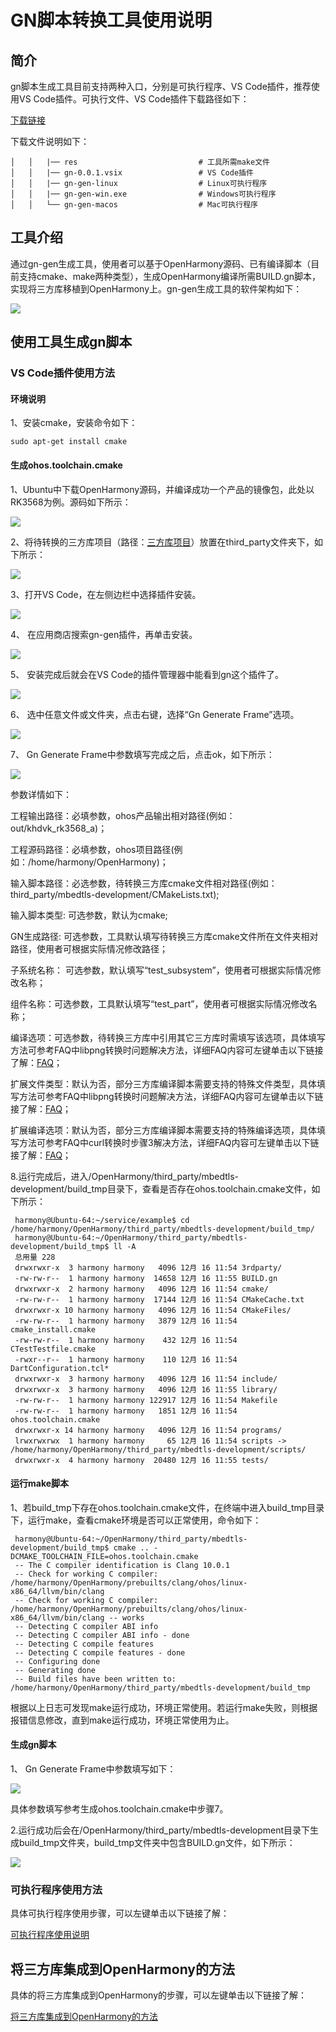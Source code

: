 # GN脚本转换工具使用说明

## 简介

gn脚本生成工具目前支持两种入口，分别是可执行程序、VS Code插件，推荐使用VS Code插件。可执行文件、VS Code插件下载路径如下：

[下载链接](http://ftpkaihongdigi.i234.me:5000/fsdownload/1OjtRhtGf/gn-gen-0.0.1)

下载文件说明如下：

	│   │   |── res                           # 工具所需make文件
	│   │   |── gn-0.0.1.vsix                 # VS Code插件
	│   │   |── gn-gen-linux                  # Linux可执行程序 
	│   │   |── gn-gen-win.exe                # Windows可执行程序    
	│   │   └── gn-gen-macos                  # Mac可执行程序                

## 工具介绍

通过gn-gen生成工具，使用者可以基于OpenHarmony源码、已有编译脚本（目前支持cmake、make两种类型），生成OpenHarmony编译所需BUILD.gn脚本，实现将三方库移植到OpenHarmony上。gn-gen生成工具的软件架构如下：

![](./../../figures/gn_framework.png)

## 使用工具生成gn脚本

### VS Code插件使用方法

#### 环境说明

1、安装cmake，安装命令如下：

	sudo apt-get install cmake

#### 生成ohos.toolchain.cmake

1、Ubuntu中下载OpenHarmony源码，并编译成功一个产品的镜像包，此处以RK3568为例。源码如下所示：

![](./../../figures/pic-openharmony.png)

2、将待转换的三方库项目（路径：[三方库项目](https://gitee.com/openharmony/third_party_mbedtls)）放置在third_party文件夹下，如下所示：

![](./../../figures/pic-mbedtls-development.png)

3、打开VS Code，在左侧边栏中选择插件安装。

![](./../../figures/pic-plug-in-search.png)

4、 在应用商店搜索gn-gen插件，再单击安装。

![](./../../figures/pic-plug-in-select.png)

5、 安装完成后就会在VS Code的插件管理器中能看到gn这个插件了。

![](./../../figures/pic-plug-in-gn.png)

6、 选中任意文件或文件夹，点击右键，选择“Gn Generate Frame”选项。

![](./../../figures/pic-plug-in-gn-c++.png)

7、 Gn Generate Frame中参数填写完成之后，点击ok，如下所示：

![](./../../figures/pic-gn-frame.png)

参数详情如下：

工程输出路径：必填参数，ohos产品输出相对路径(例如：out/khdvk_rk3568_a)；

工程源码路径：必填参数，ohos项目路径(例如：/home/harmony/OpenHarmony)；

输入脚本路径：必选参数，待转换三方库cmake文件相对路径(例如：third_party/mbedtls-development/CMakeLists.txt);

输入脚本类型: 可选参数，默认为cmake;

GN生成路径: 可选参数，工具默认填写待转换三方库cmake文件所在文件夹相对路径，使用者可根据实际情况修改路径；

子系统名称： 可选参数，默认填写“test_subsystem”，使用者可根据实际情况修改名称；

组件名称：可选参数，工具默认填写“test_part”，使用者可根据实际情况修改名称；

编译选项：可选参数，待转换三方库中引用其它三方库时需填写该选项，具体填写方法可参考FAQ中libpng转换时问题解决方法，详细FAQ内容可左键单击以下链接了解：[FAQ](https://gitee.com/openharmony/napi_generator/blob/master/hdc/gn/FAQ.md)；

扩展文件类型：默认为否，部分三方库编译脚本需要支持的特殊文件类型，具体填写方法可参考FAQ中libpng转换时问题解决方法，详细FAQ内容可左键单击以下链接了解：[FAQ](https://gitee.com/openharmony/napi_generator/blob/master/hdc/gn/FAQ.md)；

扩展编译选项：默认为否，部分三方库编译脚本需要支持的特殊编译选项，具体填写方法可参考FAQ中curl转换时步骤3解决方法，详细FAQ内容可左键单击以下链接了解：[FAQ](https://gitee.com/openharmony/napi_generator/blob/master/hdc/gn/FAQ.md)；

8.运行完成后，进入/OpenHarmony/third_party/mbedtls-development/build_tmp目录下，查看是否存在ohos.toolchain.cmake文件，如下所示：

	 harmony@Ubuntu-64:~/service/example$ cd /home/harmony/OpenHarmony/third_party/mbedtls-development/build_tmp/
	 harmony@Ubuntu-64:~/OpenHarmony/third_party/mbedtls-development/build_tmp$ ll -A
	 总用量 228
	 drwxrwxr-x  3 harmony harmony   4096 12月 16 11:54 3rdparty/
	 -rw-rw-r--  1 harmony harmony  14658 12月 16 11:55 BUILD.gn
	 drwxrwxr-x  2 harmony harmony   4096 12月 16 11:54 cmake/
	 -rw-rw-r--  1 harmony harmony  17144 12月 16 11:54 CMakeCache.txt
	 drwxrwxr-x 10 harmony harmony   4096 12月 16 11:54 CMakeFiles/
	 -rw-rw-r--  1 harmony harmony   3879 12月 16 11:54 cmake_install.cmake
	 -rw-rw-r--  1 harmony harmony    432 12月 16 11:54 CTestTestfile.cmake
	 -rwxr--r--  1 harmony harmony    110 12月 16 11:54 DartConfiguration.tcl*
	 drwxrwxr-x  3 harmony harmony   4096 12月 16 11:54 include/
	 drwxrwxr-x  3 harmony harmony   4096 12月 16 11:55 library/
	 -rw-rw-r--  1 harmony harmony 122917 12月 16 11:54 Makefile
	 -rw-rw-r--  1 harmony harmony   1851 12月 16 11:54 ohos.toolchain.cmake
	 drwxrwxr-x 14 harmony harmony   4096 12月 16 11:54 programs/
	 lrwxrwxrwx  1 harmony harmony     65 12月 16 11:54 scripts -> /home/harmony/OpenHarmony/third_party/mbedtls-development/scripts/
	 drwxrwxr-x  4 harmony harmony  20480 12月 16 11:55 tests/

#### 运行make脚本

1、若build_tmp下存在ohos.toolchain.cmake文件，在终端中进入build_tmp目录下，运行make，查看cmake环境是否可以正常使用，命令如下：

	 harmony@Ubuntu-64:~/OpenHarmony/third_party/mbedtls-development/build_tmp$ cmake .. -DCMAKE_TOOLCHAIN_FILE=ohos.toolchain.cmake
	 -- The C compiler identification is Clang 10.0.1
	 -- Check for working C compiler: /home/harmony/OpenHarmony/prebuilts/clang/ohos/linux-x86_64/llvm/bin/clang
	 -- Check for working C compiler: /home/harmony/OpenHarmony/prebuilts/clang/ohos/linux-x86_64/llvm/bin/clang -- works
	 -- Detecting C compiler ABI info
	 -- Detecting C compiler ABI info - done
	 -- Detecting C compile features
	 -- Detecting C compile features - done
	 -- Configuring done
	 -- Generating done
	 -- Build files have been written to: /home/harmony/OpenHarmony/third_party/mbedtls-development/build_tmp

根据以上日志可发现make运行成功，环境正常使用。若运行make失败，则根据报错信息修改，直到make运行成功，环境正常使用为止。

#### 生成gn脚本

1、 Gn Generate Frame中参数填写如下：

![](./../../figures/pic-gn-frame.png)

具体参数填写参考生成ohos.toolchain.cmake中步骤7。

2.运行成功后会在/OpenHarmony/third_party/mbedtls-development目录下生成build_tmp文件夹，build_tmp文件夹中包含BUILD.gn文件，如下所示：

![](./../../figures/pic-build-tmp.png)

### 可执行程序使用方法

具体可执行程序使用步骤，可以左键单击以下链接了解：

[可执行程序使用说明](https://gitee.com/openharmony/napi_generator/blob/master/hdc/gn/docs/INSTRUCTION_ZH.md)

## 将三方库集成到OpenHarmony的方法

具体的将三方库集成到OpenHarmony的步骤，可以左键单击以下链接了解：

[将三方库集成到OpenHarmony的方法](https://gitee.com/openharmony/napi_generator/tree/master/hdc/gn/docs/ENSEMBLE_METHOD_ZH.md)

